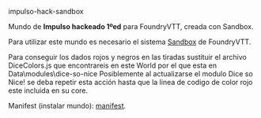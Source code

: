 impulso-hack-sandbox

Mundo de **Impulso hackeado 1ºed** para FoundryVTT, creada con Sandbox.

Para utilizar este mundo es necesario el sistema [Sandbox](https://gitlab.com/rolnl/sandbox-system-builder/-/tree/master) de FoundryVTT.

Para conseguir los dados rojos y negros en las tiradas sustituir el archivo DiceColors.js que encontrareis en este World por el que esta en Data\modules\dice-so-nice
Posiblemente al actualizarse el modulo Dice so Nice! se deba repetir esta acción hasta que la linea de codigo de color rojo este incluida en su core.

Manifest (instalar mundo): [manifest](https://raw.githubusercontent.com/Luvero-1/impulso-hack-sandbox/main/world.json).